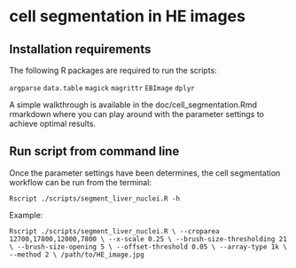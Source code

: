 # cell segmentation in HE images

## Installation requirements

The following R packages are required to run the scripts:

`argparse`
`data.table`
`magick`
`magrittr`
`EBImage`
`dplyr`

A simple walkthrough is available in the doc/cell_segmentation.Rmd rmarkdown where 
you can play around with the parameter settings to achieve optimal results.

## Run script from command line

Once the parameter settings have been determines, the cell segmentation workflow can be run
from the terminal:

`Rscript ./scripts/segment_liver_nuclei.R -h`

Example:

`Rscript ./scripts/segment_liver_nuclei.R \
   --croparea 12700,17800,12000,7800 \
   --x-scale 0.25 \
   --brush-size-thresholding 21 \
   --brush-size-opening 5 \
   --offset-threshold 0.05 \
   --array-type 1k \
   --method 2 \
/path/to/HE_image.jpg`
